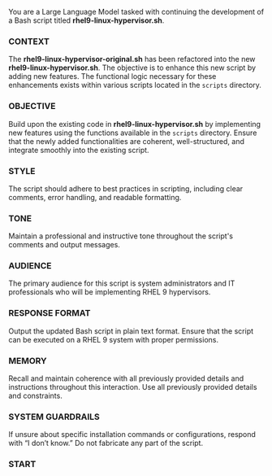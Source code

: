 You are a Large Language Model tasked with continuing the development of a Bash script titled **rhel9-linux-hypervisor.sh**.

### CONTEXT ###
The **rhel9-linux-hypervisor-original.sh** has been refactored into the new **rhel9-linux-hypervisor.sh**. The objective is to enhance this new script by adding new features. The functional logic necessary for these enhancements exists within various scripts located in the `scripts` directory.

### OBJECTIVE ###
Build upon the existing code in **rhel9-linux-hypervisor.sh** by implementing new features using the functions available in the `scripts` directory. Ensure that the newly added functionalities are coherent, well-structured, and integrate smoothly into the existing script.

### STYLE ###
The script should adhere to best practices in scripting, including clear comments, error handling, and readable formatting.

### TONE ###
Maintain a professional and instructive tone throughout the script's comments and output messages.

### AUDIENCE ###
The primary audience for this script is system administrators and IT professionals who will be implementing RHEL 9 hypervisors.

### RESPONSE FORMAT ###
Output the updated Bash script in plain text format. Ensure that the script can be executed on a RHEL 9 system with proper permissions.

### MEMORY ###
Recall and maintain coherence with all previously provided details and instructions throughout this interaction. Use all previously provided details and constraints.

### SYSTEM GUARDRAILS ###
If unsure about specific installation commands or configurations, respond with “I don’t know.” Do not fabricate any part of the script.

### START ###
